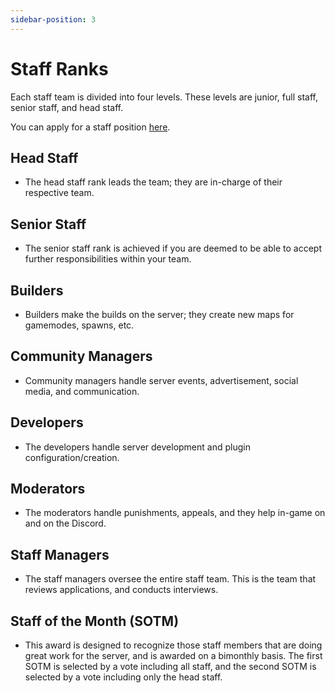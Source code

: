 ```yaml
---
sidebar-position: 3
---
```


# Staff Ranks

Each staff team is divided into four levels. These levels are junior, full staff, senior staff, and head staff.

You can apply for a staff position [here](https://www.advancius.net/apply).

## Head Staff

* The head staff rank leads the team; they are in-charge of their respective team.

## Senior Staff

* The senior staff rank is achieved if you are deemed to be able to accept further responsibilities within your team.

## Builders

* Builders make the builds on the server; they create new maps for gamemodes, spawns, etc.

## Community Managers

* Community managers handle server events, advertisement, social media, and communication.

## Developers

* The developers handle server development and plugin configuration/creation.

## Moderators

* The moderators handle punishments, appeals, and they help in-game on and on the Discord.

## Staff Managers

* The staff managers oversee the entire staff team. This is the team that reviews applications, and conducts interviews.

## Staff of the Month (SOTM)

* This award is designed to recognize those staff members that are doing great work for the server, and is awarded on a bimonthly basis. The first SOTM is selected by a vote including all staff, and the second SOTM is selected by a vote including only the head staff.
